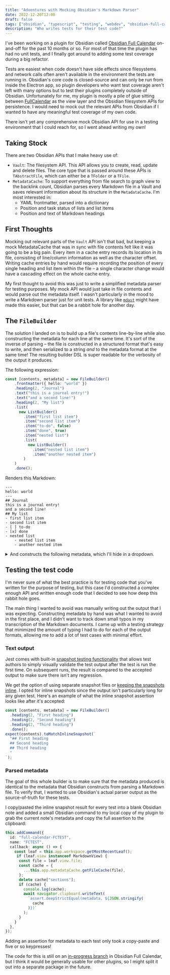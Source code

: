 ```yaml
---
title: "Adventures with Mocking Obsidian's Markdown Parser"
date: 2022-12-20T12:00
draft: false
tags: ["obsidian", "typescript", "testing", "webdev", "obsidian-full-calendar", "airplane-articles"]
description: "Who writes tests for their test code?"
---
```


I've been working on a plugin for Obsidian called [Obsidian Full Calendar](https://github.com/davish/obsidian-full-calendar) on-and-off for the past 10 months or so. For most of that time the plugin has had no unit tests, and I finally got around to adding some test coverage during a big refactor.

Tests are easiest when code doesn't have side effects since filesystems and network calls often aren't available in the environment the tests are running in. Obsidian's core code is closed-source and can only be run from inside the Electron app, so plugin developers who want test coverage aren't left with many options but to test their plugins completely outside of Obsidian. Unfortunately for me, my plugin is mostly a pile of glue sitting between [FullCalendar](https://fullcalendar.io) as the view layer and the Obsidian filesystem APIs for persistence. I would need to mock out the relevant APIs from Obsidian if I wanted to have any meaningful test coverage of my own code. 

There isn't yet any comprehensive mock Obsidian API for use in a testing environment that I could reach for, so I went ahead writing my own!

<!--more-->

## Taking Stock

There are two Obsidian APIs that I make heavy use of:
- `Vault`: The filesystem API. This API allows you to create, read, update and delete files. The core type that is passed around these APIs is `TAbstractFile`, which can either be a `TFolder` or a `TFile`.
- `MetadataCache`: To support everything from file search to graph view to the backlink count, Obsidian parses every Markdown file in a Vault and saves relevant information about its structure in the `MetadataCache`. I'm most interested in:
	- YAML frontmatter, parsed into a dictionary
	- Position and task status of lists and list items
	- Position and text of Markdown headings

## First Thoughts

Mocking out relevant parts of the `Vault` API isn't that bad, but keeping a mock MetadataCache that was in sync with file contents felt like it was going to be a big pain. Every item in a cache entry records its location in its file, consisting of line/column information as well as the character offset. Writing cache entries by hand would require recording the position of every single heading and list item within the file – a single character change would have a cascading effect on the whole cache entry.

My first thought to avoid this was just to write a simplified metadata parser for testing purposes. My mock API would just take in file contents and would parse out the metadata itself. I wasn't particularly in the mood to write a Markdown parser just for unit tests. A library like [`mdast`](https://github.com/syntax-tree/mdast) might have made this easier, but that can be a rabbit hole for another day.

## The `FileBuilder`

The solution I landed on is to build up a file's contents line-by-line while also constructing the metadata for each line at the same time. It's sort of the inverse of parsing  – the file is constructed in a structured format that's easy to write, and then serialized to a string *and* to the metadata format at the same time! The resulting builder DSL is super readable for the verbosity of the output it produces.

The following expression:

```ts
const [contents, metadata] = new FileBuilder()
    .frontmatter({ hello: "world" })
    .heading(2, "Journal")
    .text("this is a journal entry!")
    .text("and a second line!")
    .heading(2, "My list")
    .list(
      new ListBuilder()
        .item("first list item")
        .item("second list item")
        .item("to-do", false)
        .item("done", true)
        .item("nested list")
        .list(
          new ListBuilder()
            .item("nested list item")
            .item("another nested item")
        )
    )
    .done();
```

Renders this Markdown:
```
---
hello: world
---
## Journal
this is a journal entry!
and a second line!
## My list
- first list item
- second list item
- [ ] to-do
- [x] done
- nested list
	- nested list item
	- another nested item
```

<details>
<summary>And constructs the following metadata, which I'll hide in a dropdown.</summary>

```json
{
    frontmatter: {
        hello: "world",
        position: {
            start: { line: 0, col: 0, offset: 0 },
            end: { line: 2, col: 3, offset: 20 },
        },
    },
    headings: [
        {
            position: {
                start: { line: 3, col: 0, offset: 21 },
                end: { line: 3, col: 10, offset: 31 },
            },
            heading: "Journal",
            level: 2,
        },
        {
            position: {
                start: { line: 6, col: 0, offset: 76 },
                end: { line: 6, col: 10, offset: 86 },
            },
            heading: "My list",
            level: 2,
        },
    ],
    listItems: [
        {
            position: {
                start: { line: 7, col: 0, offset: 87 },
                end: { line: 7, col: 17, offset: 104 },
            },
            parent: -7,
        },
        {
            position: {
                start: { line: 8, col: 0, offset: 105 },
                end: { line: 8, col: 18, offset: 123 },
            },
            parent: -7,
        },
        {
            position: {
                start: { line: 9, col: 0, offset: 124 },
                end: { line: 9, col: 11, offset: 135 },
            },
            parent: -7,
            task: " ",
        },
        {
            position: {
                start: { line: 10, col: 0, offset: 136 },
                end: { line: 10, col: 10, offset: 146 },
            },
            parent: -7,
            task: "x",
        },
        {
            position: {
                start: { line: 11, col: 0, offset: 147 },
                end: { line: 11, col: 13, offset: 160 },
            },
            parent: -7,
        },
        {
            position: {
                start: { line: 12, col: 2, offset: 163 },
                end: { line: 12, col: 22, offset: 183 },
            },
            parent: 11,
        },
        {
            position: {
                start: { line: 13, col: 2, offset: 186 },
                end: { line: 13, col: 25, offset: 209 },
            },
            parent: 11,
        },
    ],
}
```
</details>

## Testing the test code
I'm never sure of what the best practice is for testing code that you've written for the purpose of testing, but this case I'd constructed a complex enough API and written enough code that I decided to see how deep this rabbit hole goes.

The main thing I wanted to avoid was manually writing out the output that I was expecting. Constructing metadata by hand was what I wanted to avoid in the first place, and I didn't want to track down small typos in my transcription of the Markdown documents.  I came up with a testing strategy that minimized the amount of typing I had to do for each of the output formats, allowing me to add a lot of test cases with minimal effort.

### Text output
Jest comes with built-in [snapshot testing functionality](https://jestjs.io/docs/snapshot-testing) that allows test authors to simply visually validate the test output after the test is run the first time. On subsequent runs, the result is compared to the accepted output to make sure there isn't any regression.

We get the option of using separate snapshot files or [keeping the snapshots inline](https://jestjs.io/docs/snapshot-testing#inline-snapshots). I opted for inline snapshots since the output isn't particularly long for any given test. Here's an example of what the inline snapshot assertion looks like after it's accepted:

```ts
const [contents, metadata] = new FileBuilder()
  .heading(2, "First heading")
  .heading(2, "Second heading")
  .heading(2, "Third heading")
  .done();
expect(contents).toMatchInlineSnapshot(`
  "## First heading
  ## Second heading
  ## Third heading
  "
`);
```

### Parsed metadata
The goal of this whole builder is to make sure that the metadata produced is identical to the metadata that Obsidian constructs from parsing a Markdown file. To verify that, I wanted to use Obsidian's actual parser output as the source-of-truth for these tests.

I copy/pasted the inline snapshot result for every test into a blank Obsidian note and added a small Obsidian command to my local copy of my plugin to grab the current note's metadata and copy the full assertion to the clipboard:

```typescript
this.addCommand({
  id: "full-calendar-FCTEST",
  name: "FCTEST",
  callback: async () => {
    const leaf = this.app.workspace.getMostRecentLeaf();
     if (leaf.view instanceof MarkdownView) {
      const file = leaf.view.file;
      const cache = {
        ...this.app.metadataCache.getFileCache(file),
      };
      delete cache["sections"];
      if (cache) {
        console.log(cache);
        await navigator.clipboard.writeText(
          `assert.deepStrictEqual(metadata, ${JSON.stringify(
            cache
          )})`
        );
      }
    }
  },
});
```

Adding an assertion for metadata to each test only took a copy-paste and five or so keypresses!

The code for this is still on an [in-progress branch](https://github.com/davish/obsidian-full-calendar/tree/feature/cache/src/test_helpers) in Obsidian Full Calendar, but I think it would be generally usable for other plugins, so I might split it out into a separate package in the future.